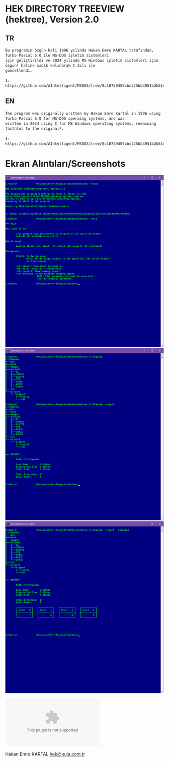# HEK DIRECTORY TREEVIEW (hektree), Version 2.0

## TR
    Bu programın özgün hali 1996 yılında Hakan Emre KARTAL tarafından, Turbo Pascal 6.0 ile MS-DOS işletim sistemleri 
    için geliştirildi ve 2024 yılında MS Windows işletim sistemleri için özgün¹ haline sadık kalınarak C dili ile 
    güncellendi.

    1: https://github.com/AIntelligent/MSDOS/tree/8c10759459cbc325bb3951b2b51de73e2b428746/HEKAGAC

## EN
    The program was originally written by Hakan Emre Kartal in 1996 using Turbo Pascal 6.0 for MS-DOS operaing systems, and was
    written in 2024 using C for MS Windows operating systems, remaining faithful to the original¹.
    
    1: https://github.com/AIntelligent/MSDOS/tree/8c10759459cbc325bb3951b2b51de73e2b428746/HEKAGAC

# Ekran Alıntıları/Screenshots

![hektree_1](https://github.com/AIntelligent/HEKTree/blob/eac0efd8417303749c24bee3b155f2cf510e390d/screenshots/hektree_1.PNG)
![hektree_2](https://github.com/AIntelligent/HEKTree/blob/eac0efd8417303749c24bee3b155f2cf510e390d/screenshots/hektree_2.PNG)
![hektree_3](https://github.com/AIntelligent/HEKTree/blob/eac0efd8417303749c24bee3b155f2cf510e390d/screenshots/hektree_3.PNG)

![hektree.exe x86](https://github.com/AIntelligent/HEKTree/blob/43803fe55084ac68b8968b0c7b4683fa4d154b1d/Binaries/x86/hektree.exe)

Hakan Emre KARTAL
hek@nula.com.tr
